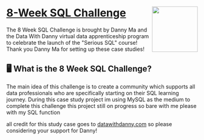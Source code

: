 # [8-Week SQL Challenge](https://8weeksqlchallenge.com) <img src="https://s3.amazonaws.com/thinkific-import/357412/n0nS0vA3RmOtzsH99jyf_Data_With_Danny_Round_Logo_png" align="right" width="120" />

The 8 Week SQL Challenge is brought by Danny Ma and the Data With Danny virtual data apprenticeship program to celebrate the launch of the "Serious SQL" course! Thank you Danny Ma for setting up these case studies!

## 🖥️ What is the 8 Week SQL Challenge?

The main idea of this challenge is to create a community which supports all data professionals who are specifically starting on their SQL learning journey.
During this case study project im using MySQL as the medium to complete this challenge
this project still on progress so bare with me please with my SQL function

all credit for this study case goes to [datawithdanny.com](https://www.datawithdanny.com/) so please considering your support for Danny! 
